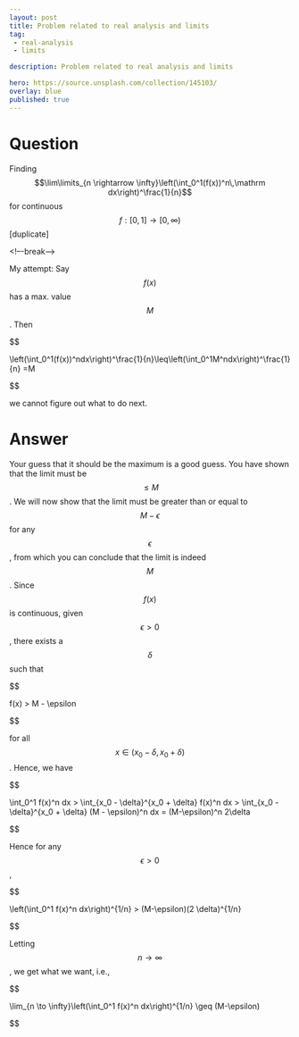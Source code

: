 ```yaml
---
layout: post
title: Problem related to real analysis and limits
tag:
 - real-analysis
 - limits

description: Problem related to real analysis and limits

hero: https://source.unsplash.com/collection/145103/
overlay: blue 
published: true
---
```


# Question 

Finding $$\lim\limits_{n \rightarrow \infty}\left(\int_0^1(f(x))^n\,\mathrm dx\right)^\frac{1}{n}$$ for continuous $$f:[0,1]\to[0,\infty)$$ [duplicate]

<!–-break-–>



My attempt:
Say $$f(x)$$ has a max. value $$M$$. Then 

$$

\left(\int_0^1(f(x))^ndx\right)^\frac{1}{n}\leq\left(\int_0^1M^ndx\right)^\frac{1}{n} =M

$$


we cannot figure out what to do next.

# Answer 


Your guess that it should be the maximum is a good guess. You have shown that the limit must be $$\leq M$$. We will now show that the limit must be greater than or equal to $$M-\epsilon$$ for any $$\epsilon$$, from which you can conclude that the limit is indeed $$M$$.
Since $$f(x)$$ is continuous, given $$\epsilon > 0$$, there exists a $$\delta$$ such that


$$

f(x) > M - \epsilon

$$

 for all $$x \in (x_0 -\delta, x_0 + \delta)$$. Hence, we have


$$

\int_0^1 f(x)^n dx > \int_{x_0 - \delta}^{x_0 + \delta} f(x)^n dx > \int_{x_0 - \delta}^{x_0 + \delta} (M - \epsilon)^n dx = (M-\epsilon)^n 2\delta

$$


Hence for any $$\epsilon > 0$$,


$$

\left(\int_0^1 f(x)^n dx\right)^{1/n} > (M-\epsilon)(2 \delta)^{1/n}

$$


Letting $$n \to \infty$$, we get what we want, i.e.,


$$

\lim_{n \to \infty}\left(\int_0^1 f(x)^n dx\right)^{1/n} \geq (M-\epsilon)

$$



